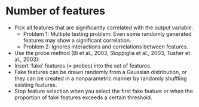 # Number of features
- Pick all features that are significantly correlated with the output variable. 
	- Problem 1: Multiple testing problem: Even some randomly generated features may show a significant correlation. 
	- Problem 2: Ignores interactions and correlations between features. 
- Use the probe method (Bi et al., 2003, Stoppiglia et al., 2003, Tusher et al., 2003): 
- Insert ‘fake’ features (= probes) into the set of features. 
- Fake features can be drawn randomly from a Gaussian distribution, or they can be created in a nonparametric manner by randomly shuffling existing features. 
- Stop feature selection when you select the first fake feature or when the proportion of fake features exceeds a certain threshold.